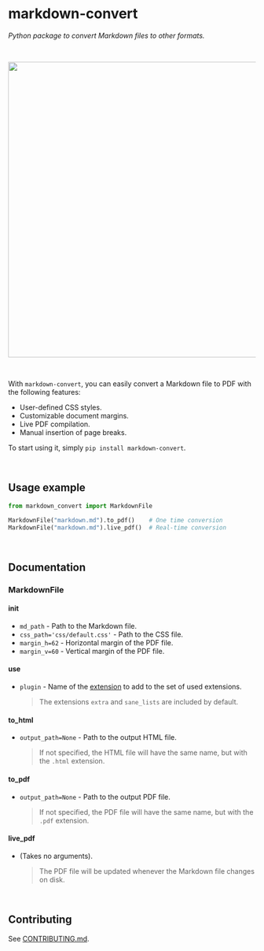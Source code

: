 # markdown-convert

_Python package to convert Markdown files to other formats._

<br>
<p align="center">
  <img width="600" src="https://i.imgur.com/VZJc4cN.png">
</p>
<br>

With `markdown-convert`, you can easily convert a Markdown file to PDF
with the following features:

- User-defined CSS styles.
- Customizable document margins.
- Live PDF compilation.
- Manual insertion of page breaks.

To start using it, simply `pip install markdown-convert`.

<br>

## Usage example

```python
from markdown_convert import MarkdownFile

MarkdownFile("markdown.md").to_pdf()    # One time conversion
MarkdownFile("markdown.md").live_pdf()  # Real-time conversion
```

<br>

## Documentation

### MarkdownFile

#### __init__

- `md_path` - Path to the Markdown file.
- `css_path='css/default.css'` - Path to the CSS file.
- `margin_h=62` - Horizontal margin of the PDF file.
- `margin_v=60` - Vertical margin of the PDF file.

#### use

- `plugin` - Name of the [extension](https://python-markdown.github.io/extensions/) to add to the set of used extensions.

  > The extensions `extra` and `sane_lists` are included by default.

#### to_html

- `output_path=None` - Path to the output HTML file.

  > If not specified, the HTML file will have the same name, but with the `.html` extension.

#### to_pdf

- `output_path=None` - Path to the output PDF file.

  > If not specified, the PDF file will have the same name, but with the `.pdf` extension.

#### live_pdf

- (Takes no arguments).

  > The PDF file will be updated whenever the Markdown file changes on disk.

<br>

## Contributing

See [CONTRIBUTING.md](.github/CONTRIBUTING.md).